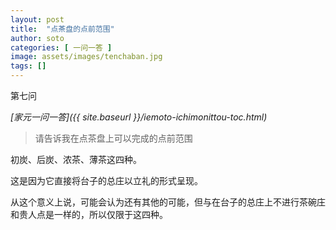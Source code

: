 ```yaml
---
layout: post
title:  "点茶盘的点前范围"
author: soto
categories: [ 一问一答 ]
image: assets/images/tenchaban.jpg
tags: []
---
```


第七问

*[家元一问一答]({{ site.baseurl }}/iemoto-ichimonittou-toc.html)*

> 请告诉我在点茶盘上可以完成的点前范围

初炭、后炭、浓茶、薄茶这四种。

这是因为它直接将台子的总庄以立礼的形式呈现。

从这个意义上说，可能会认为还有其他的可能，但与在台子的总庄上不进行茶碗庄和贵人点是一样的，所以仅限于这四种。
